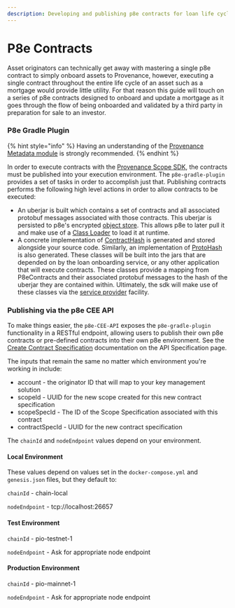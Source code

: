 ```yaml
---
description: Developing and publishing p8e contracts for loan life cycle events
---
```


# P8e Contracts

Asset originators can technically get away with mastering a single p8e contract to simply onboard assets to Provenance, however, executing a single contract throughout the entire life cycle of an asset such as a mortgage would provide little utility. For that reason this guide will touch on a series of p8e contracts designed to onboard and update a mortgage as it goes through the flow of being onboarded and validated by a third party in preparation for sale to an investor.

### P8e Gradle Plugin

{% hint style="info" %}
Having an understanding of the [Provenance Metadata module](https://docs.provenance.io/modules/metadata-module) is strongly recommended.
{% endhint %}

In order to execute contracts with the [Provenance Scope SDK](https://github.com/provenance-io/p8e-scope-sdk), the contracts must be published into your execution environment. The `p8e-gradle-plugin` provides a set of tasks in order to accomplish just that. Publishing contracts performs the following high level actions in order to allow contracts to be executed:

* An uberjar is built which contains a set of contracts and all associated protobuf messages associated with those contracts. This uberjar is persisted to p8e's encrypted [object store](https://github.com/provenance-io/object-store). This allows p8e to later pull it and make use of a [Class Loader](https://docs.oracle.com/javase/7/docs/api/java/lang/ClassLoader.html) to load it at runtime.
* A concrete implementation of [ContractHash](https://github.com/provenance-io/p8e-scope-sdk/blob/main/contract-base/src/main/kotlin/io/provenance/scope/contract/contracts/ContractHash.kt) is generated and stored alongside your source code. Similarly, an implementation of [ProtoHash](https://github.com/provenance-io/p8e-scope-sdk/blob/main/contract-proto/src/main/kotlin/io/provenance/scope/contract/proto/ProtoHash.kt) is also generated. These classes will be built into the jars that are depended on by the loan onboarding service, or any other application that will execute contracts. These classes provide a mapping from P8eContracts and their associated protobuf messages to the hash of the uberjar they are contained within. Ultimately, the sdk will make use of these classes via the [service provider](https://docs.oracle.com/javase/8/docs/api/java/util/ServiceLoader.html) facility.

### Publishing via the p8e CEE API

To make things easier, the `p8e-CEE-API` exposes the `p8e-gradle-plugin` functionality in a RESTful endpoint, allowing users to publish their own p8e contracts or pre-defined contracts into their own p8e environment. See the [Create Contract Specification](https://docs.provenance.io/integrating/asset-originators-guide/loan-onboarding-service/api-specification#create-contract-specification) documentation on the API Specification page.

The inputs that remain the same no matter which environment you're working in include:

* account - the originator ID that will map to your key management solution
* scopeId - UUID for the new scope created for this new contract specification
* scopeSpecId - The ID of the Scope Specification associated with this contract
* contractSpecId - UUID for the new contract specification

The `chainId` and `nodeEndpoint` values depend on your environment.

#### Local Environment

These values depend on values set in the `docker-compose.yml` and `genesis.json` files, but they default to:

`chainId` - chain-local

`nodeEndpoint` - tcp://localhost:26657

#### Test Environment

`chainId` - pio-testnet-1

`nodeEndpoint` - Ask for appropriate node endpoint

#### Production Environment

`chainId` - pio-mainnet-1

`nodeEndpoint` - Ask for appropriate node endpoint
